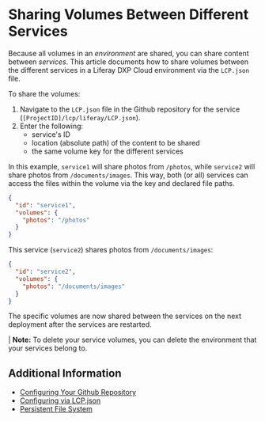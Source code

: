 # Sharing Volumes Between Different Services

Because all volumes in an _environment_ are shared, you can share content between
_services_. This article documents how to share volumes between the different services in a Liferay DXP Cloud environment via the `LCP.json` file.

To share the volumes:

1. Navigate to the `LCP.json` file in the Github repository for the service (`[ProjectID]/lcp/liferay/LCP.json`).
1. Enter the following:
     * service's ID
     * location (absolute path) of the content to be shared
     * the same volume key for the different services

In this example, `service1` will share photos from `/photos`, while `service2` will share photos from `/documents/images`. This way, both (or all) services can access the files within the volume via the key and declared file paths.

```json
{
  "id": "service1",
  "volumes": {
    "photos": "/photos"
  }
}
```

This service (`service2`) shares photos from `/documents/images`:

```json
{
  "id": "service2",
  "volumes": {
    "photos": "/documents/images"
  }
}
```

The specific volumes are now shared between the services on the next deployment after the services are restarted.

| **Note:** To delete your service volumes, you can delete the environment that your services belong to.

## Additional Information

* [Configuring Your Github Repository](../getting-started/configuring-your-github-repository.md)
* [Configuring via LCP.json](../reference/configuration-via-lcp-json.md)
* [Persistent File System](./persistent-file-system.md)
